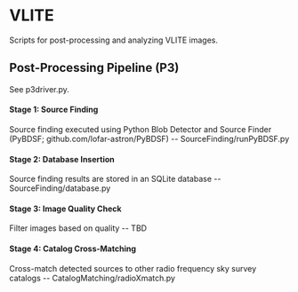 # VLITE
Scripts for post-processing and analyzing VLITE images.

## Post-Processing Pipeline (P3)
See p3driver.py.

#### Stage 1: Source Finding
Source finding executed using Python Blob Detector and Source Finder (PyBDSF; github.com/lofar-astron/PyBDSF) -- SourceFinding/runPyBDSF.py

#### Stage 2: Database Insertion
Source finding results are stored in an SQLite database -- SourceFinding/database.py

#### Stage 3: Image Quality Check
Filter images based on quality -- TBD

#### Stage 4: Catalog Cross-Matching
Cross-match detected sources to other radio frequency sky survey catalogs -- CatalogMatching/radioXmatch.py

